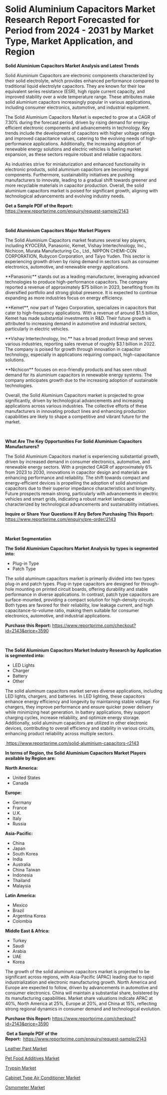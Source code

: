 <p><h1>Solid Aluminium Capacitors Market Research Report Forecasted for Period from 2024 -  2031 by Market Type, Market Application, and Region</h1></p><p><strong>Solid Aluminium Capacitors Market Analysis and Latest Trends</strong></p>
<p><p>Solid Aluminium Capacitors are electronic components characterized by their solid electrolyte, which provides enhanced performance compared to traditional liquid electrolyte capacitors. They are known for their low equivalent series resistance (ESR), high ripple current capacity, and improved stability over a wide temperature range. These attributes make solid aluminium capacitors increasingly popular in various applications, including consumer electronics, automotive, and industrial equipment.</p><p>The Solid Aluminium Capacitors Market is expected to grow at a CAGR of 7.30% during the forecast period, driven by rising demand for energy-efficient electronic components and advancements in technology. Key trends include the development of capacitors with higher voltage ratings and improved capacitance values, catering to the evolving needs of high-performance applications. Additionally, the increasing adoption of renewable energy solutions and electric vehicles is fueling market expansion, as these sectors require robust and reliable capacitors.</p><p>As industries strive for miniaturization and enhanced functionality in electronic products, solid aluminium capacitors are becoming integral components. Furthermore, sustainability initiatives are pushing manufacturers to innovate, leading to a gradual shift towards greener and more recyclable materials in capacitor production. Overall, the solid aluminium capacitors market is poised for significant growth, aligning with technological advancements and evolving industry needs.</p></p>
<p><strong>Get a Sample PDF of the Report:&nbsp;</strong> <a href="https://www.reportprime.com/enquiry/request-sample/2143?utm_campaign=1087&utm_medium=2&utm_source=Github&utm_content=ia&utm_term=15112024&utm_id=solid-aluminium-capacitors">https://www.reportprime.com/enquiry/request-sample/2143</a></p>
<p>&nbsp;</p>
<p><strong>Solid Aluminium Capacitors Major Market Players</strong></p>
<p><p>The Solid Aluminium Capacitors market features several key players, including KYOCERA, Panasonic, Kemet, Vishay Intertechnology, Inc., Nichicon, Murata Manufacturing Co., Ltd., NIPPON CHEMI-CON CORPORATION, Rubycon Corporation, and Taiyo Yuden. This sector is experiencing growth driven by rising demand in sectors such as consumer electronics, automotive, and renewable energy applications.</p><p>**Panasonic** stands out as a leading manufacturer, leveraging advanced technologies to produce high-performance capacitors. The company reported a revenue of approximately $75 billion in 2023, benefiting from its diversified portfolio and strong global presence. It is expected to continue expanding as more industries focus on energy efficiency.</p><p>**Kemet**, now part of Yageo Corporation, specializes in capacitors that cater to high-frequency applications. With a revenue of around $1.5 billion, Kemet has made substantial investments in R&D. Their future growth is attributed to increasing demand in automotive and industrial sectors, particularly in electric vehicles.</p><p>**Vishay Intertechnology, Inc.** has a broad product lineup and serves various industries, reporting sales revenue of roughly $3.1 billion in 2022. The company is poised for growth through innovation in capacitor technology, especially in applications requiring compact, high-capacitance solutions.</p><p>**Nichicon** focuses on eco-friendly products and has seen robust demand for its aluminium capacitors in renewable energy systems. The company anticipates growth due to the increasing adoption of sustainable technologies.</p><p>Overall, the Solid Aluminium Capacitors market is projected to grow significantly, driven by technological advancements and increasing applications across various industries. The collective efforts of these manufacturers in innovating product lines and enhancing production capabilities are likely to shape a competitive and vibrant future for the market.</p></p>
<p>&nbsp;</p>
<p><strong>What Are The Key Opportunities For Solid Aluminium Capacitors Manufacturers?</strong></p>
<p><p>The Solid Aluminium Capacitors market is experiencing substantial growth, driven by increased demand in consumer electronics, automotive, and renewable energy sectors. With a projected CAGR of approximately 6% from 2023 to 2030, innovations in capacitor design and materials are enhancing performance and reliability. The shift towards compact and energy-efficient devices is propelling the adoption of solid aluminium capacitors due to their superior impedance characteristics and longevity. Future prospects remain strong, particularly with advancements in electric vehicles and smart grids, indicating a robust market landscape characterized by technological advancements and sustainability initiatives.</p></p>
<p><strong>Inquire or Share Your Questions If Any Before Purchasing This Report:</strong> <a href="https://www.reportprime.com/enquiry/pre-order/2143?utm_campaign=1087&utm_medium=2&utm_source=Github&utm_content=ia&utm_term=15112024&utm_id=solid-aluminium-capacitors">https://www.reportprime.com/enquiry/pre-order/2143</a></p>
<p>&nbsp;</p>
<p><strong>Market Segmentation</strong></p>
<p><strong>The Solid Aluminium Capacitors Market Analysis by types is segmented into:</strong></p>
<p><ul><li>Plug-in Type</li><li>Patch Type</li></ul></p>
<p><p>The solid aluminum capacitors market is primarily divided into two types: plug-in and patch types. Plug-in type capacitors are designed for through-hole mounting on printed circuit boards, offering durability and stable performance in diverse applications. In contrast, patch type capacitors are surface-mounted, providing a compact solution for high-density circuits. Both types are favored for their reliability, low leakage current, and high capacitance-to-volume ratio, making them suitable for consumer electronics, automotive, and industrial applications.</p></p>
<p><strong>Purchase this Report:&nbsp;</strong><a href="https://www.reportprime.com/checkout?id=2143&price=3590&utm_campaign=1087&utm_medium=2&utm_source=Github&utm_content=ia&utm_term=15112024&utm_id=solid-aluminium-capacitors">https://www.reportprime.com/checkout?id=2143&price=3590</a></p>
<p>&nbsp;</p>
<p><strong>The Solid Aluminium Capacitors Market Industry Research by Application is segmented into:</strong></p>
<p><ul><li>LED Lights</li><li>Charger</li><li>Battery</li><li>Other</li></ul></p>
<p><p>The solid aluminum capacitors market serves diverse applications, including LED lights, chargers, and batteries. In LED lighting, these capacitors enhance energy efficiency and longevity by maintaining stable voltage. For chargers, they improve performance and ensure quicker power delivery while minimizing heat generation. In battery applications, they support charging cycles, increase reliability, and optimize energy storage. Additionally, solid aluminum capacitors are utilized in other electronic devices, contributing to overall efficiency and stability in various circuits, enhancing product reliability across multiple sectors.</p></p>
<p><a href="https://www.reportprime.com/solid-aluminium-capacitors-r2143?utm_campaign=1087&utm_medium=2&utm_source=Github&utm_content=ia&utm_term=15112024&utm_id=solid-aluminium-capacitors">&nbsp;https://www.reportprime.com/solid-aluminium-capacitors-r2143</a></p>
<p><strong>In terms of Region, the Solid Aluminium Capacitors Market Players available by Region are:</strong></p>
<p>
    <p> <strong> North America: </strong>
        <ul>
            <li>United States</li>
            <li>Canada</li>
        </ul>
        </p> 
    <p> <strong> Europe: </strong>
        <ul>
            <li>Germany</li>
            <li>France</li>
            <li>U.K.</li>
            <li>Italy</li>
            <li>Russia</li>
        </ul>
        </p> 
    <p> <strong> Asia-Pacific: </strong>
        <ul>
            <li>China</li>
            <li>Japan</li>
            <li>South Korea</li>
            <li>India</li>
            <li>Australia</li>
            <li>China Taiwan</li>
            <li>Indonesia</li>
            <li>Thailand</li>
            <li>Malaysia</li>
        </ul>
        </p> 
    <p> <strong> Latin America: </strong>
        <ul>
            <li>Mexico</li>
            <li>Brazil</li>
            <li>Argentina Korea</li>
            <li>Colombia</li>
        </ul>
        </p> 
    <p> <strong> Middle East & Africa: </strong>
        <ul>
            <li>Turkey</li>
            <li>Saudi</li>
            <li>Arabia</li>
            <li>UAE</li>
            <li>Korea</li>
        </ul>
    </p>
    </p>
<p><p>The growth of the solid aluminum capacitors market is projected to be significant across regions, with Asia-Pacific (APAC) leading due to rapid industrialization and electronic manufacturing growth. North America and Europe are expected to follow, driven by advancements in automotive and consumer electronics. China will maintain a substantial share, bolstered by its manufacturing capabilities. Market share valuations indicate APAC at 40%, North America at 25%, Europe at 20%, and China at 15%, reflecting strong regional dynamics in consumer demand and technological evolution.</p></p>
<p><strong>Purchase this Report: </strong><a href="https://www.reportprime.com/checkout?id=2143&price=3590&utm_campaign=1087&utm_medium=2&utm_source=Github&utm_content=ia&utm_term=15112024&utm_id=solid-aluminium-capacitors">https://www.reportprime.com/checkout?id=2143&price=3590</a></p>
<p>&nbsp;<strong>Get a Sample PDF of the Report:&nbsp;&nbsp;</strong><a href="https://www.reportprime.com/enquiry/request-sample/2143?utm_campaign=1087&utm_medium=2&utm_source=Github&utm_content=ia&utm_term=15112024&utm_id=solid-aluminium-capacitors">https://www.reportprime.com/enquiry/request-sample/2143</a></p>
<p><strong></strong></p>
<p><p><a href="https://www.linkedin.com/pulse/leather-pant-market-consolidation-impact-structure-2024-2031-vxcic?utm_campaign=1087&utm_medium=2&utm_source=Github&utm_content=ia&utm_term=15112024&utm_id=solid-aluminium-capacitors">Leather Pant Market</a></p><p><a href="https://www.linkedin.com/pulse/pet-food-additives-market-revolution-size-share-emerging-trends-ttagf?utm_campaign=1087&utm_medium=2&utm_source=Github&utm_content=ia&utm_term=15112024&utm_id=solid-aluminium-capacitors">Pet Food Additives Market</a></p><p><a href="https://issuu.com/reportprime-2/docs/trypsin-market-size-2030.pptx_f24f2bdbb819c4?utm_campaign=1087&utm_medium=2&utm_source=Github&utm_content=ia&utm_term=15112024&utm_id=solid-aluminium-capacitors">Trypsin Market</a></p><p><a href="https://www.linkedin.com/pulse/global-cabinet-type-air-conditioner-market-forecast-2024--cyi5c?utm_campaign=1087&utm_medium=2&utm_source=Github&utm_content=ia&utm_term=15112024&utm_id=solid-aluminium-capacitors">Cabinet Type Air Conditioner Market</a></p><p><a href="https://issuu.com/reportprime-2/docs/osmometer-market-size-2030.pptx_1829d4971e6b73?utm_campaign=1087&utm_medium=2&utm_source=Github&utm_content=ia&utm_term=15112024&utm_id=solid-aluminium-capacitors">Osmometer Market</a></p></p>
